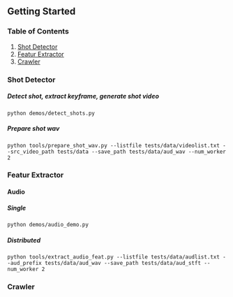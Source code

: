 ## Getting Started
### Table of Contents
1. [Shot Detector](#shot-detector)
2. [Featur Extractor](#featur-extractor)
3. [Crawler](#crawler)


### Shot Detector
##### Detect shot, extract keyframe, generate shot video
```
python demos/detect_shots.py
```

##### Prepare shot wav
```
python tools/prepare_shot_wav.py --listfile tests/data/videolist.txt --src_video_path tests/data --save_path tests/data/aud_wav --num_worker 2
```

### Featur Extractor

#### Audio 

##### Single
```
python demos/audio_demo.py
```

##### Distributed
```
python tools/extract_audio_feat.py --listfile tests/data/audlist.txt --aud_prefix tests/data/aud_wav --save_path tests/data/aud_stft --num_worker 2
```

### Crawler
